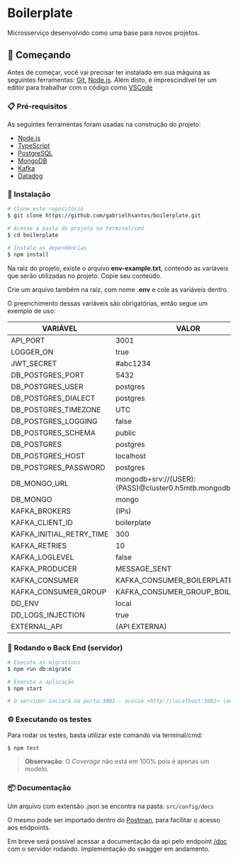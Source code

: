 # Boilerplate

Microsserviço desenvolvido como uma base para novos projetos.

## 🚀 Começando

Antes de começar, você vai precisar ter instalado em sua máquina as seguintes ferramentas:
[Git](https://git-scm.com), [Node.js](https://nodejs.org/en/).
Além disto, é imprescindível ter um editor para trabalhar com o código como [VSCode](https://code.visualstudio.com/)

### 📋 Pré-requisitos

As seguintes ferramentas foram usadas na construção do projeto:

- [Node.js](https://nodejs.org/en/)
- [TypeScript](https://www.typescriptlang.org/)
- [PostgreSQL](https://www.postgresql.org/download/)
- [MongoDB](https://www.mongodb.com/try/download/community)
- [Kafka](https://kafka.apache.org/downloads)
- [Datadog](https://www.datadoghq.com/)

### 🔧 Instalação

```bash
# Clone este repositório
$ git clone https://github.com/gabrielhsantos/boilerplate.git

# Acesse a pasta do projeto no terminal/cmd
$ cd boilerplate

# Instale as dependências
$ npm install
```

Na raiz do projeto, existe o arquivo **env-example.txt**, contendo as variáveis que serão utilizadas no projeto. Copie seu conteúdo.

Crie um arquivo também na raiz, com nome **.env** e cole as variáveis dentro.

O preenchimento dessas variáveis são obrigatórias, então segue um exemplo de uso:

VARIÁVEL  | VALOR
--------- | ------
API_PORT | 3001
LOGGER_ON | true
JWT_SECRET | #abc1234
DB_POSTGRES_PORT | 5432
DB_POSTGRES_USER | postgres
DB_POSTGRES_DIALECT | postgres
DB_POSTGRES_TIMEZONE | UTC
DB_POSTGRES_LOGGING | false
DB_POSTGRES_SCHEMA | public
DB_POSTGRES | postgres
DB_POSTGRES_HOST | localhost
DB_POSTGRES_PASSWORD | postgres
DB_MONGO_URL | mongodb+srv://(USER):(PASS)@cluster0.h5mtb.mongodb.net
DB_MONGO | mongo
KAFKA_BROKERS | (IPs)
KAFKA_CLIENT_ID | boilerplate
KAFKA_INITIAL_RETRY_TIME | 300
KAFKA_RETRIES | 10
KAFKA_LOGLEVEL | false
KAFKA_PRODUCER | MESSAGE_SENT
KAFKA_CONSUMER | KAFKA_CONSUMER_BOILERPLATE
KAFKA_CONSUMER_GROUP | KAFKA_CONSUMER_GROUP_BOILERPLATE
DD_ENV | local
DD_LOGS_INJECTION | true
EXTERNAL_API | (API EXTERNA)

### 🎲 Rodando o Back End (servidor)

```bash
# Execute as migrations
$ npm run db:migrate

# Execute a aplicação
$ npm start

# O servidor inciará na porta:3001 - acesse <http://localhost:3001> (ou a porta que foi definida no arquivo .env)
```

### ⚙️ Executando os testes

Para rodar os testes, basta utilizar este comando via terminal/cmd:

```bash
$ npm test
```

>**Observação**:
> O *Coverage* não está em 100% pois é apenas um modelo.

### 📦 Documentação

Um arquivo com extensão .json se encontra na pasta:
```src/config/docs```

O mesmo pode ser importado dentro do [Postman](https://www.postman.com/), para facilitar o acesso aos endpoints.

Em breve será possível acessar a documentação da api pelo endpoint [/doc](http://localhost:3001/api/docs/) com o servidor rodando. Implementação do swagger em andamento.
